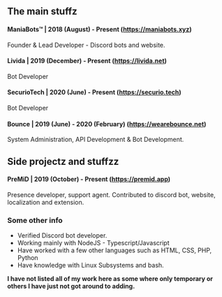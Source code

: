 ## The main stuffz

#### ManiaBots™ | 2018 (August) - Present (https://maniabots.xyz)
Founder & Lead Developer - Discord bots and website. 

#### Livida | 2019 (December) - Present (https://livida.net)
Bot Developer

#### SecurioTech | 2020 (June) - Present (https://securio.tech)
Bot Developer

#### Bounce | 2019 (June) - 2020 (February) (https://wearebounce.net)
System Administration, API Development & Bot Development.

## Side projectz and stuffzz

#### PreMiD | 2019 (October) - Present (https://premid.app)
Presence developer, support agent. Contributed to discord bot, website, localization and extension.

### Some other info
* Verified Discord bot developer.
* Working mainly with NodeJS - Typescript/Javascript
* Have worked with a few other languages such as HTML, CSS, PHP, Python
* Have knowledge with Linux Subsystems and bash.

**I have not listed all of my work here as some where only temporary or others I have just not got around to adding.**
